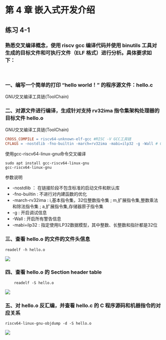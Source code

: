 # 第 4 章 嵌入式开发介绍
## 练习 4-1
### 熟悉交叉编译概念，使用 riscv gcc 编译代码并使用 binutils 工具对生成的目标文件和可执行文件（ELF 格式）进行分析。具体要求如下： <br>  
<br>  

### 一、编写一个简单的打印 “hello world！” 的程序源文件：hello.c  
GNU交叉编译工具链(ToolChain)

### 二、对源文件进行编译，生成针对支持 rv32ima 指令集架构处理器的目标文件 hello.o
GNU交叉编译工具链(ToolChain) 
```Makefile  
CROSS_COMPILE = riscv64-unknown-elf-gcc #RISC -V GCC工具链
CFLAGS = -nostdlib -fno-builtin -march=rv32ima -mabi=ilp32 -g -Wall # GCC编译参数
```   
使用gcc-riscv64-linux-gnu命令交叉编译   
```shell
sudo apt install gcc-riscv64-linux-gnu
gcc-riscv64-linux-gnu 
```

参数说明
- -nostdlib ： 在链接阶段不包含标准的启动文件和默认库
- -fno-builtin : 不进行对内建函数的优化
- -march-rv32ima :  i,基本指令集，32位整数指令集 ; m,扩展指令集,整数乘法和除法指令集 ; a,扩展指令集,存储器原子指令集
- -g : 开启调试信息
- -Wall : 开启所有警告信息  
- -mabi=ilp32 : 指定使用ILP32数据模型，其中整数、长整数和指针都是32位

### 三、查看 hello.o 的文件的文件头信息
```shell
readelf -h hello.o
```  
<img src="https://picture-1305820021.cos.ap-shanghai.myqcloud.com/res/202306070045976.png"/>  

### 四、查看 hello.o 的 Section header table  
```shell
    readelf -S hello.o
```  
<img src="https://picture-1305820021.cos.ap-shanghai.myqcloud.com/res/202306070048175.png"/>  

### 五、对 hello.o 反汇编，并查看 hello.c 的 C 程序源码和机器指令的对应关系  
```shell
riscv64-linux-gnu-objdump -d -S hello.o
```  
<img src="https://picture-1305820021.cos.ap-shanghai.myqcloud.com/res/202306070050409.png"/>